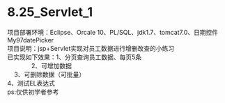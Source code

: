 # 8.25_Servlet_1
项目部署环境：Eclipse、Orcale 10、PL/SQL、jdk1.7、tomcat7.0、日期控件My97datePicker</br>
项目说明：jsp+Servlet实现对员工数据进行增删改查的小练习</br>
已实现如下效果：1、分页查询员工数据、每页5条</br>
               2、可增加数据</br>
	       3、可删除数据（可批量）</br>
               4、测试EL表达式</br>
ps:仅供初学者参考
